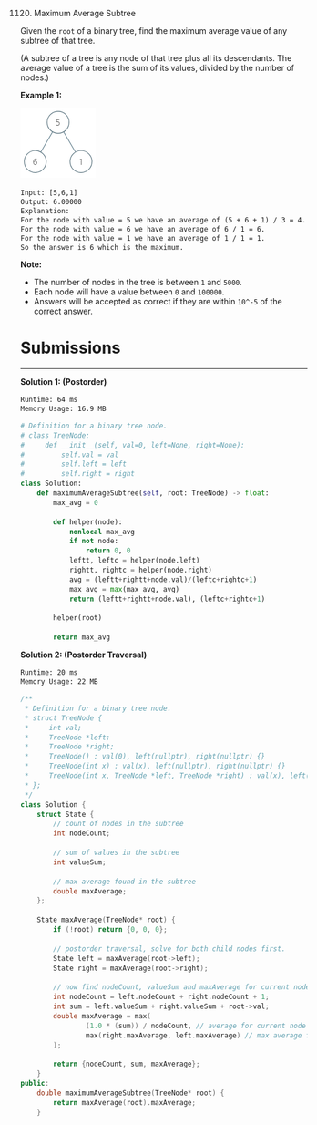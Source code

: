 1120. Maximum Average Subtree

Given the `root` of a binary tree, find the maximum average value of any subtree of that tree.

(A subtree of a tree is any node of that tree plus all its descendants. The average value of a tree is the sum of its values, divided by the number of nodes.)

 

**Example 1:**

![1120_1308_example_1.png](img/1120_1308_example_1.png)
```
Input: [5,6,1]
Output: 6.00000
Explanation: 
For the node with value = 5 we have an average of (5 + 6 + 1) / 3 = 4.
For the node with value = 6 we have an average of 6 / 1 = 6.
For the node with value = 1 we have an average of 1 / 1 = 1.
So the answer is 6 which is the maximum.
```

**Note:**

* The number of nodes in the tree is between `1` and `5000`.
* Each node will have a value between `0` and `100000`.
* Answers will be accepted as correct if they are within `10^-5` of the correct answer.

# Submissions
---
**Solution 1: (Postorder)**
```
Runtime: 64 ms
Memory Usage: 16.9 MB
```
```python
# Definition for a binary tree node.
# class TreeNode:
#     def __init__(self, val=0, left=None, right=None):
#         self.val = val
#         self.left = left
#         self.right = right
class Solution:
    def maximumAverageSubtree(self, root: TreeNode) -> float:
        max_avg = 0
        
        def helper(node):
            nonlocal max_avg
            if not node:
                return 0, 0
            leftt, leftc = helper(node.left)
            rightt, rightc = helper(node.right)
            avg = (leftt+rightt+node.val)/(leftc+rightc+1)
            max_avg = max(max_avg, avg)
            return (leftt+rightt+node.val), (leftc+rightc+1)
        
        helper(root)
        
        return max_avg
```

**Solution 2: (Postorder Traversal)**
```
Runtime: 20 ms
Memory Usage: 22 MB
```
```c++
/**
 * Definition for a binary tree node.
 * struct TreeNode {
 *     int val;
 *     TreeNode *left;
 *     TreeNode *right;
 *     TreeNode() : val(0), left(nullptr), right(nullptr) {}
 *     TreeNode(int x) : val(x), left(nullptr), right(nullptr) {}
 *     TreeNode(int x, TreeNode *left, TreeNode *right) : val(x), left(left), right(right) {}
 * };
 */
class Solution {
    struct State {
        // count of nodes in the subtree
        int nodeCount;

        // sum of values in the subtree
        int valueSum;

        // max average found in the subtree
        double maxAverage;
    };

    State maxAverage(TreeNode* root) {
        if (!root) return {0, 0, 0};

        // postorder traversal, solve for both child nodes first.
        State left = maxAverage(root->left);
        State right = maxAverage(root->right);

        // now find nodeCount, valueSum and maxAverage for current node `root`
        int nodeCount = left.nodeCount + right.nodeCount + 1;
        int sum = left.valueSum + right.valueSum + root->val;
        double maxAverage = max(
                (1.0 * (sum)) / nodeCount, // average for current node
                max(right.maxAverage, left.maxAverage) // max average from child nodes
        );

        return {nodeCount, sum, maxAverage};
    }
public:
    double maximumAverageSubtree(TreeNode* root) {
        return maxAverage(root).maxAverage;
    }
```
